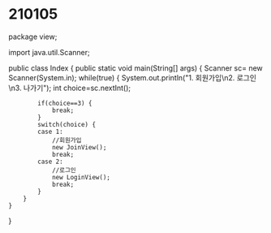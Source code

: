 # 210105
package view;

import java.util.Scanner;


public class Index {
	public static void main(String[] args) {
		Scanner sc= new Scanner(System.in);
		while(true) {
			System.out.println("1. 회원가입\n2. 로그인\n3. 나가기");
			int choice=sc.nextInt();
			
			
			if(choice==3) {
				break;
			}
			switch(choice) {
			case 1:
				//회원가입
				new JoinView(); 
				break;
			case 2:
				//로그인
				new LoginView();
				break;
			}
		}
	}
}

